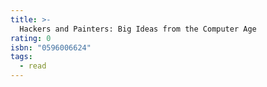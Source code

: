 ```yaml
---
title: >-
  Hackers and Painters: Big Ideas from the Computer Age
rating: 0
isbn: "0596006624"
tags:
  - read
---
```


